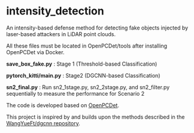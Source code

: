# intensity_detection

An intensity-based defense method for detecting fake objects injected by laser-based attackers in LiDAR point clouds.


All these files must be located in OpenPCDet/tools after installing OpenPCDet via Docker.


**save_box_fake.py** : Stage 1 (Threshold-based Classification)

**pytorch_kitti/main.py** : Stage2 (DGCNN-based Classification)

**sn2_final.py** : Run sn2_1stage.py, sn2_2stage.py, and sn2_filter.py sequentially to measure the performance for Scenario 2 


The code is developed based on [OpenPCDet](https://github.com/open-mmlab/OpenPCDet).

This project is inspired by and builds upon the methods described in the [WangYueFt/dgcnn repository](https://github.com/WangYueFt/dgcnn).

